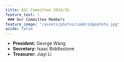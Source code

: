 ```yaml
---
title: ASC Committee 2024/25
feature_text: |
 ### Our Committee Members
feature_image: "/assets/photos/cambridgephoto.jpg"
aside: false
---
```


- **President:** George Wang
- **Secretary:** Isaac Biddlestone
- **Treasurer:** Jiayi Li

